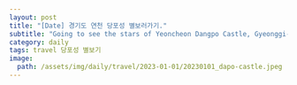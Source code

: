 ```yaml
---
layout: post
title: "[Date] 경기도 연천 당포성 별보러가기."
subtitle: "Going to see the stars of Yeoncheon Dangpo Castle, Gyeonggi-do."
category: daily
tags: travel 당포성 별보기
image:
  path: /assets/img/daily/travel/2023-01-01/20230101_dapo-castle.jpeg
---
```


